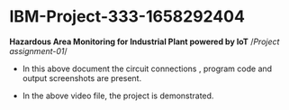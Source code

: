 # IBM-Project-333-1658292404
**Hazardous Area Monitoring for Industrial Plant powered by IoT**
/*Project assignment-01*/

- In this above document the circuit connections , program code and output screenshots are present.

- In the above video file, the project is demonstrated.

 